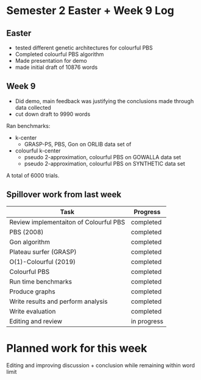 # Semester 2 Easter + Week 9 Log

## Easter
- tested different genetic architectures for colourful PBS
- Completed colourful PBS algorithm
- Made presentation for demo
- made initial draft of 10876 words

## Week 9
- Did demo, main feedback was justifying the conclusions made through data collected
- cut down draft to 9990 words

Ran benchmarks:
- k-center
  - GRASP-PS, PBS, Gon on ORLIB data set of 
- colourful k-center
  - pseudo 2-approximation, colourful PBS on GOWALLA data set
  - pseudo 2-approximation, colourful PBS on SYNTHETIC data set

A total of 6000 trials.

## Spillover work from last week
| Task                                                                                       | Progress              | 
| -------------------------------------------------------------------------------------------| --------------------- | 
| Review implementaiton of Colourful PBS                                                     | completed             |
| PBS (2008)                                                                                 | completed             |
| Gon algorithm                                                                              | completed             |
| Plateau surfer (GRASP)                                                                     | completed             |
| O(1)-Colourful (2019)                                                                      | completed             |
| Colourful PBS                                                                              | completed             |
| Run time benchmarks                                                                        | completed             |
| Produce graphs                                                                             | completed             |
| Write results and perform analysis                                                         | completed             |
| Write evaluation                                                                           | completed             |
| Editing and review                                                                         | in progress           |


# Planned work for this week
Editing and improving discussion + conclusion while remaining within word limit